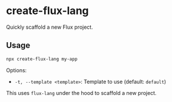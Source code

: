 # create-flux-lang

Quickly scaffold a new Flux project.

## Usage

```bash
npx create-flux-lang my-app
```

Options:
- `-t, --template <template>`: Template to use (default: `default`)

This uses `flux-lang` under the hood to scaffold a new project.